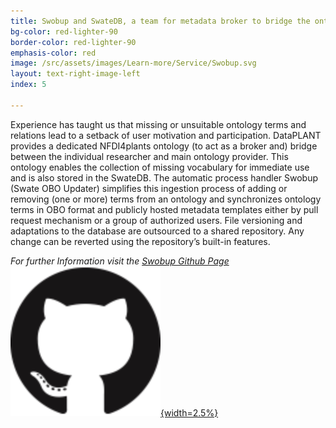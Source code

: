 ```yaml
---
title: Swobup and SwateDB, a team for metadata broker to bridge the ontology gap
bg-color: red-lighter-90
border-color: red-lighter-90
emphasis-color: red
image: /src/assets/images/Learn-more/Service/Swobup.svg
layout: text-right-image-left 
index: 5

---
```


Experience has taught us that missing or unsuitable ontology terms and relations lead to a setback of user motivation and participation. DataPLANT provides a dedicated NFDI4plants ontology (to act as a broker and) bridge between the individual researcher and main ontology provider. This ontology enables the collection of missing vocabulary for immediate use and is also stored in the SwateDB. The automatic process handler Swobup (Swate OBO Updater) simplifies this ingestion process of adding or removing (one or more) terms from an ontology and synchronizes ontology terms in OBO format and publicly hosted metadata templates either by pull request mechanism or a group of authorized users. File versioning and adaptations to the database are outsourced to a shared repository. Any change can be reverted using the repository’s built-in features.
  
*For further Information visit the [Swobup Github Page](https://github.com/nfdi4plants/Swobup)* [![Swobup Github Page](/src/assets/images/branding/Github-black.svg "Templates"){width=2.5%}](https://github.com/nfdi4plants/Swobup) 